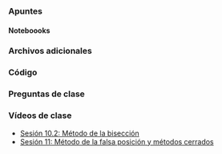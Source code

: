 ### Apuntes
#### Noteboooks
### Archivos adicionales
### Código
### Preguntas de clase
### Vídeos de clase
- [Sesión 10.2: Método de la bisección](https://drive.google.com/open?id=1G3bRYBRG0ep-9C1Fok3E-HLA5J5BWtDT&authuser=jnramirezg%40unal.edu.co&usp=drive_fs)
- [Sesión 11: Método de la falsa posición y métodos cerrados](https://drive.google.com/open?id=1G3oba2KiZl-vS1CfV_Uau4G3QrBSpzYr&authuser=jnramirezg%40unal.edu.co&usp=drive_fs)


